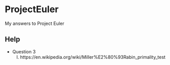 # ProjectEuler
My answers to Project Euler

<h2> Help</h2>
<ul> 
<li> Question 3
<ol type="I">

<li> https://en.wikipedia.org/wiki/Miller%E2%80%93Rabin_primality_test </li>

</ol>

</li>
  

</ul>



